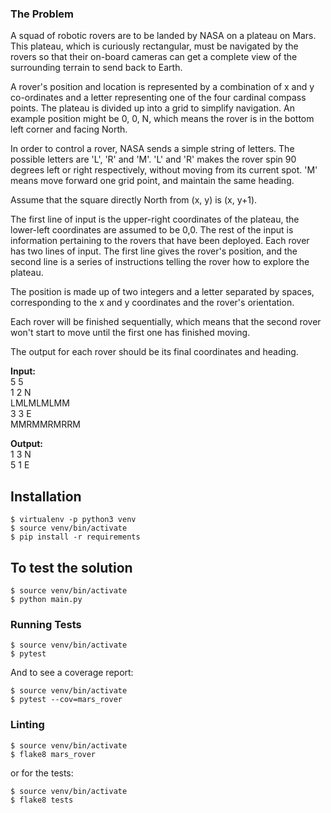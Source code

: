 ### The Problem

A squad of robotic rovers are to be landed by NASA on a plateau on Mars.
This plateau, which is curiously rectangular, must be navigated by the rovers
so that their on-board cameras can get a complete view of the surrounding
terrain to send back to Earth. 

A rover's position and location is represented by a combination of x and y
co-ordinates and a letter representing one of the four cardinal compass points.
The plateau is divided up into a grid to simplify navigation. An example position
might be 0, 0, N, which means the rover is in the bottom left corner and facing North. 

In order to control a rover, NASA sends a simple string of letters. The possible
letters are 'L', 'R' and 'M'. 'L' and 'R' makes the rover spin 90 degrees left
or right respectively, without moving from its current spot. 'M' means move
forward one grid point, and maintain the same heading. 

Assume that the square directly North from (x, y) is (x, y+1). 

The first line of input is the upper-right coordinates of the plateau, the
lower-left coordinates are assumed to be 0,0. The rest of the input is information
pertaining to the rovers that have been deployed. Each rover has two lines of
input. The first line gives the rover's position, and the second line is a series
of instructions telling the rover how to explore the plateau. 

The position is made up of two integers and a letter separated by spaces,
corresponding to the x and y coordinates and the rover's orientation. 

Each rover will be finished sequentially, which means that the second rover
won't start to move until the first one has finished moving. 

The output for each rover should be its final coordinates and heading. 

**Input:**  
5 5  
1 2 N  
LMLMLMLMM  
3 3 E  
MMRMMRMRRM

**Output:**  
1 3 N  
5 1 E


## Installation

```
$ virtualenv -p python3 venv
$ source venv/bin/activate
$ pip install -r requirements 
```

## To test the solution

```
$ source venv/bin/activate
$ python main.py 
```

### Running Tests

```
$ source venv/bin/activate
$ pytest
```

And to see a coverage report:

```
$ source venv/bin/activate
$ pytest --cov=mars_rover
```

### Linting

```
$ source venv/bin/activate
$ flake8 mars_rover
```

or for the tests:

 
```
$ source venv/bin/activate
$ flake8 tests
```


